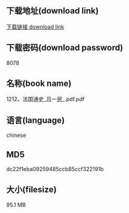 ## 下载地址(download link)
[下载链接 download link](https://voluble-croquembouche-d321dc.netlify.app/?s=1212%E3%80%81%E6%B3%95%E5%9B%BD%E9%80%9A%E5%8F%B2_%E5%90%95%E4%B8%80%E6%B0%91_.pdf)

## 下载密码(download password)
8078

## 名称(book name)
1212、法国通史_吕一民_.pdf.pdf

## 语言(language)
chinese

## MD5
dc22f1eba09259485ccb85ccf322191b

## 大小(filesize)
95.1 MB

